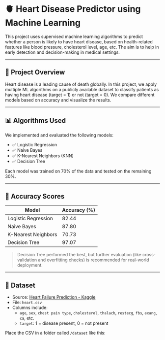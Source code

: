 # 🫀 Heart Disease Predictor using Machine Learning

This project uses supervised machine learning algorithms to predict whether a person is likely to have heart disease, based on health-related features like blood pressure, cholesterol level, age, etc. The aim is to help in early detection and decision-making in medical settings.

---

## 🚀 Project Overview

Heart disease is a leading cause of death globally. In this project, we apply multiple ML algorithms on a publicly available dataset to classify patients as having heart disease (target = 1) or not (target = 0). We compare different models based on accuracy and visualize the results.

---

## 📊 Algorithms Used

We implemented and evaluated the following models:

- ✅ Logistic Regression
- ✅ Naive Bayes
- ✅ K-Nearest Neighbors (KNN)
- ✅ Decision Tree

Each model was trained on 70% of the data and tested on the remaining 30%.

---

## 🎯 Accuracy Scores

| Model               | Accuracy (%) |
|--------------------|--------------|
| Logistic Regression| 82.44        |
| Naive Bayes        | 87.80        |
| K-Nearest Neighbors| 70.73        |
| Decision Tree      | 97.07        |

> Decision Tree performed the best, but further evaluation (like cross-validation and overfitting checks) is recommended for real-world deployment.

---

## 📁 Dataset

- Source: [Heart Failure Prediction - Kaggle](https://www.kaggle.com/datasets/fedesoriano/heart-failure-prediction)
- File: `heart.csv`
- Columns include:
  - `age`, `sex`, `chest pain type`, `cholesterol`, `thalach`, `restecg`, `fbs`, `exang`, `ca`, etc.
  - `target`: 1 = disease present, 0 = not present

Place the CSV in a folder called `/dataset` like this:

